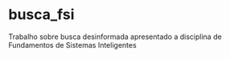 # busca_fsi
Trabalho sobre busca desinformada apresentado a disciplina de Fundamentos de Sistemas Inteligentes
